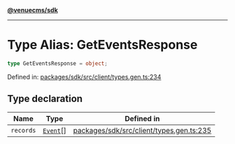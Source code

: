 [**@venuecms/sdk**](../Index.md)

***

# Type Alias: GetEventsResponse

```ts
type GetEventsResponse = object;
```

Defined in: [packages/sdk/src/client/types.gen.ts:234](https://github.com/venuecms/sdk/blob/f0a33ef2da5aac33574dc9934ae8ba73e5fde3eb/packages/sdk/src/client/types.gen.ts#L234)

## Type declaration

| Name | Type | Defined in |
| ------ | ------ | ------ |
| <a id="records"></a> `records` | [`Event`](Event.md)[] | [packages/sdk/src/client/types.gen.ts:235](https://github.com/venuecms/sdk/blob/f0a33ef2da5aac33574dc9934ae8ba73e5fde3eb/packages/sdk/src/client/types.gen.ts#L235) |
